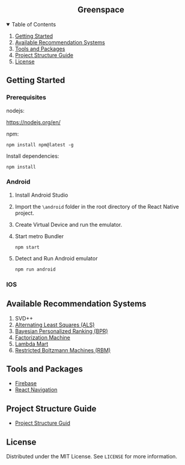 <div align="center">
    <h2>Greenspace</h2>
</div>

<details open="open">
  <summary>Table of Contents</summary>
  <ol>
    <!-- 
    Waiting for a mission statement.
    <li>
      <a href="#about-the-project">About The Project</a>
    </li> 
    -->
    <li>
      <a href="#getting-started">Getting Started</a>
    </li>
      <li><a href="#available-recommendation-systems">Available Recommendation Systems</a></li>
    <li><a href="#tools-and-packages">Tools and Packages</a></li>
    <li><a href="#project-structure-guide">Project Structure Guide</a></li>
    <li><a href="#license">License</a></li>
  </ol>
</details>

## Getting Started

### Prerequisites

nodejs:

https://nodejs.org/en/

npm:

    npm install npm@latest -g

Install dependencies:

    npm install

### Android

1.  Install Android Studio
2.  Import the `\android` folder in the root directory of the React Native project.
3.  Create Virtual Device and run the emulator.
4.  Start metro Bundler

        npm start

5.  Detect and Run Android emulator

        npm run android

### IOS

## Available Recommendation Systems

1. SVD++
2. [Alternating Least Squares (ALS)](https://towardsdatascience.com/prototyping-a-recommender-system-step-by-step-part-2-alternating-least-square-als-matrix-4a76c58714a1)
3. [Bayesian Personalized Ranking (BPR)](https://towardsdatascience.com/recommender-system-using-bayesian-personalized-ranking-d30e98bba0b9)
4. [Factorization Machine](<https://towardsdatascience.com/factorization-machines-for-item-recommendation-with-implicit-feedback-data-5655a7c749db#:~:text=Factorization%20Machines%20(FM)%20are%20generic,regression%2C%20classification%2C%20and%20ranking.>)
5. [Lambda Mart](https://www.educative.io/edpresso/what-is-lambdamart)
6. [Restricted Boltzmann Machines (RBM)](https://en.wikipedia.org/wiki/Restricted_Boltzmann_machine)

## Tools and Packages

-   [Firebase](https://firebase.google.com/)
-   [React Navigation](https://reactnavigation.org/)

## Project Structure Guide

-   [Project Structure Guid](https://cheesecakelabs.com/blog/efficient-way-structure-react-native-projects/)

## License

Distributed under the MIT License. See `LICENSE` for more information.
